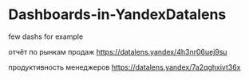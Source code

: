 # Dashboards-in-YandexDatalens
few dashs for example

отчёт по рынкам продаж
https://datalens.yandex/4h3nr06uej9su

продуктивность менеджеров
https://datalens.yandex/7a2qghxivt36x
